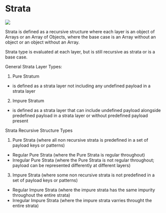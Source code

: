 # Strata

<img src='https://github.com/ItsZeusBro/Strata/blob/f969b7a2fa72b77677c2938214cd6d70c34879cd/strata.jpeg'/>

Strata is defined as a recursive structure where each layer is an object of Arrays or an Array of Objects, where the base case is an Array without an object or an object without an Array.

Strata type is evaluated at each layer, but is still recursive as strata or is a base case.  

General Strata Layer Types:
1. Pure Stratum 
- is defined as a strata layer not including any undefined payload in a strata layer
2. Impure Stratum
- is defined as a strata layer that can include undefined payload alongside predefined payload in a strata layer or without predefined payload present

Strata Recursive Structure Types
1. Pure Strata (where all non recursive strata is predefined in a set of payload keys or patterns)
- Regular Pure Strata (where the Pure Strata is regular throughout)
- Irregular Pure Strata (where the Pure Strata is not regular throughout; payload can be represented differently at different layers)
3. Impure Strata (where some non recursive strata is not predefined in a set of payload keys or patterns)
- Regular Impure Strata (where the impure strata has the same impurity throughout the entire strata)
- Irregular Impure Strata (where the impure strata varries throught the entire strata)
